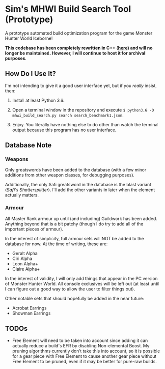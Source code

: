 # Sim's MHWI Build Search Tool (Prototype)

A prototype automated build optimization program for the game Monster Hunter World Iceborne!

**This codebase has been completely rewritten in C++ ([here](https://github.com/simshadows/mhwi-build-search)) and will no longer be maintained. However, I will continue to host it for archival purposes.**

## How Do I Use It?

I'm not intending to give it a good user interface yet, but if you *really* insist, then:

1) Install at least Python 3.6.

2) Open a terminal window in the repository and execute `$ python3.6 -O mhwi_build_search.py search search_benchmark1.json`.

3) Enjoy. You literally have nothing else to do other than watch the terminal output because this program has no user interface.

## Database Note

### Weapons

Only greatswords have been added to the database (with a few minor additions from other weapon classes, for debugging purposes).

Additionally, the only Safi greatsword in the database is the blast variant (*Safi's Shattersplitter*). I'll add the other variants in later when the element actually matters.

### Armour

All Master Rank armour up until (and including) Guildwork has been added. Anything beyond that is a bit patchy (though I do try to add all of the important pieces of armour).

In the interest of simplicity, full armour sets will NOT be added to the database for now. At the time of writing, these are:

- Geralt Alpha
- Ciri Alpha
- Leon Alpha+
- Claire Alpha+

In the interest of validity, I will only add things that appear in the PC version of Monster Hunter World. All console exclusives will be left out (at least until I can figure out a good way to allow the user to filter things out).

Other notable sets that should hopefully be added in the near future:

- Acrobat Earrings
- Showman Earrings

## TODOs

- Free Element will need to be taken into account since adding it can actually reduce a build's EFR by disabling Non-elemental Boost. My pruning algorithms currently don't take this into account, so it is possible for a gear piece with Free Element to cause another gear piece without Free Element to be pruned, even if it may be better for pure-raw builds.
